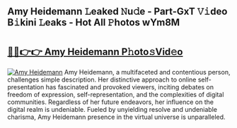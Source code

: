 ## Amy Heidemann 𝙻eaked 𝙽u𝚍e - Part-GxT 𝚅𝚒deo B𝚒kini 𝙻eaks - Hot All 𝙿hotos wYm8M

# <h2><a href="http://ld5dc3.urlbe.top/?page=Amy+Heidemann">🔗🔗👉👉 Amy Heidemann P𝚑oto𝚜Vid𝚎o</a></h2>

[![Amy Heidemann](https://i.imgur.com/eBuTRDB.gif)](http://ld5dc3.urlbe.top/?page=Amy+Heidemann)
Amy Heidemann, a multifaceted and contentious person, challenges simple description. Her distinctive approach to online self-presentation has fascinated and provoked viewers, inciting debates on freedom of expression, self-representation, and the complexities of digital communities. Regardless of her future endeavors, her influence on the digital realm is undeniable. Fueled by unyielding resolve and undeniable charisma, Amy Heidemann presence in the virtual universe is unparalleled.
